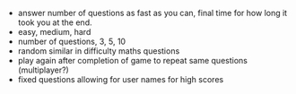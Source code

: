 - answer number of questions as fast as you can, final time for how long it took you at the end.
- easy, medium, hard
- number of questions, 3, 5, 10
- random similar in difficulty maths questions
- play again after completion of game to repeat same questions (multiplayer?)
- fixed questions allowing for user names for high scores
